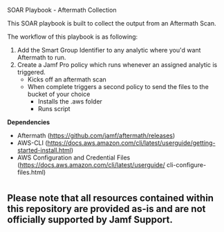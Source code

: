 SOAR Playbook - Aftermath Collection

This SOAR playbook is built to collect the output from an Aftermath Scan. 

The workflow of this playbook is as following:

1. Add the Smart Group Identifier to any analytic where you'd want Aftermath to run.
2. Create a Jamf Pro policy which runs whenever an assigned analytic is triggered.
    - Kicks off an aftermath scan
    - When complete triggers a second policy to send the files to the bucket of your choice
        - Installs the .aws folder
        - Runs script

**Dependencies**
- Aftermath (https://github.com/jamf/aftermath/releases)
- AWS-CLI (https://docs.aws.amazon.com/cli/latest/userguide/getting-started-install.html)
- AWS Configuration and Credential Files (https://docs.aws.amazon.com/cli/latest/userguide/ cli-configure-files.html)

#
## Please note that all resources contained within this repository are provided as-is and are not officially supported by Jamf Support.